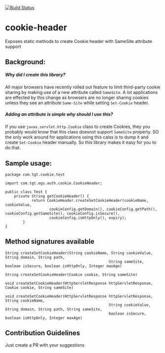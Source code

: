 [![Build Status](https://travis-ci.com/ravinder5/cookie-header.svg?branch=master)](https://travis-ci.com/github/ravinder5/cookie-header)
# cookie-header
Exposes static methods to create Cookie header with SameSite attribute support

## Background:

##### Why did I create this library?
All major browsers have recently rolled out feature to limit third-party cookie sharing by making use of a new attribute called `SameSite`. A lot applications are effected by this change as browsers are no longer sharing cookies unless they see an attribute `Same-Site` while setting `Set-Cookie` header.

##### Adding an attribute is simple why should I use this?
If you use `javax.servlet.http.Cookie` class to create Cookies, they you probably would know that this class doesnot support `SameSite` property. SO the only work around for applications using this calss is to dump it and create `Set-Cookie` header manually. So this library makes it easy for you to do that.

## Sample usage:
```$xslt
package com.tgt.cookie.test

import com.tgt.egs.auth.cookie.CookieHeader;

public class Test {
    private String getCookieHeader() {
            return CookieHeader.createSetCookieHeader(cookieName, cookieValue,
                    cookieConfig.getDomain(), cookieConfig.getPath(), cookieConfig.getSameSite(), cookieConfig.isSecure(),
                    cookieConfig.isHttpOnly(), expiry);
        }
}
```

## Method signatures available

```$xslt
String createSetCookieHeader(String cookieName, String cookieValue, String domain, String path,
                                               String sameSite, boolean isSecure, boolean isHttpOnly, Integer maxAge)
```

```$xslt
String createSetCookieHeader(Cookie cookie, String sameSite)
```

```$xslt
void createSetCookieHeader(HttpServletResponse httpServletResponse, Cookie cookie, String sameSite)
```

```$xslt
void createSetCookieHeader(HttpServletResponse httpServletResponse, String cookieName,
                                               String cookieValue, String domain, String path, String sameSite,
                                               boolean isSecure, boolean isHttpOnly, Integer maxAge)
```

## Contribution Guidelines
Just create a PR with your suggestions
